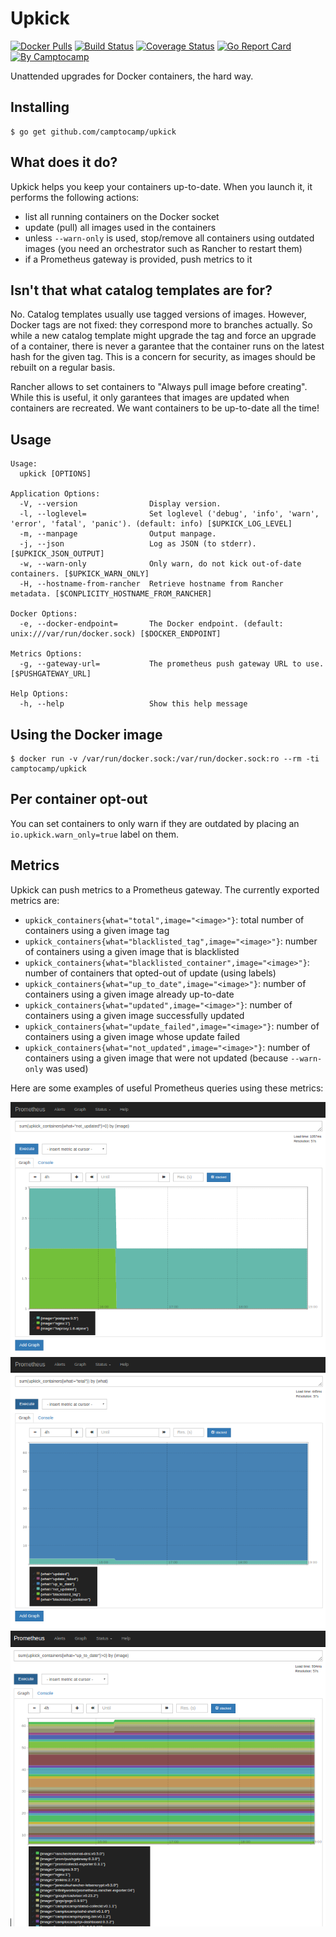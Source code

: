 Upkick
======

[![Docker Pulls](https://img.shields.io/docker/pulls/camptocamp/upkick.svg)](https://hub.docker.com/r/camptocamp/upkick/)
[![Build Status](https://img.shields.io/travis/camptocamp/upkick/master.svg)](https://travis-ci.org/camptocamp/upkick)
[![Coverage Status](https://img.shields.io/coveralls/camptocamp/upkick.svg)](https://coveralls.io/r/camptocamp/upkick?branch=master)
[![Go Report Card](https://goreportcard.com/badge/github.com/camptocamp/upkick)](https://goreportcard.com/report/github.com/camptocamp/upkick)
[![By Camptocamp](https://img.shields.io/badge/by-camptocamp-fb7047.svg)](http://www.camptocamp.com)


Unattended upgrades for Docker containers, the hard way.


## Installing

```shell
$ go get github.com/camptocamp/upkick
```

## What does it do?

Upkick helps you keep your containers up-to-date. When you launch it, it performs the following actions:

* list all running containers on the Docker socket
* update (pull) all images used in the containers
* unless `--warn-only` is used, stop/remove all containers using outdated images (you need an orchestrator such as Rancher to restart them)
* if a Prometheus gateway is provided, push metrics to it


## Isn't that what catalog templates are for?

No. Catalog templates usually use tagged versions of images. However, Docker tags are not fixed: they correspond more to branches actually. So while a new catalog template might upgrade the tag and force an upgrade of a container, there is never a garantee that the container runs on the latest hash for the given tag. This is a concern for security, as images should be rebuilt on a regular basis.

Rancher allows to set containers to "Always pull image before creating". While this is useful, it only garantees that images are updated when containers are recreated. We want containers to be up-to-date all the time!


## Usage

```shell
Usage:
  upkick [OPTIONS]

Application Options:
  -V, --version                Display version.
  -l, --loglevel=              Set loglevel ('debug', 'info', 'warn', 'error', 'fatal', 'panic'). (default: info) [$UPKICK_LOG_LEVEL]
  -m, --manpage                Output manpage.
  -j, --json                   Log as JSON (to stderr). [$UPKICK_JSON_OUTPUT]
  -w, --warn-only              Only warn, do not kick out-of-date containers. [$UPKICK_WARN_ONLY]
  -H, --hostname-from-rancher  Retrieve hostname from Rancher metadata. [$CONPLICITY_HOSTNAME_FROM_RANCHER]

Docker Options:
  -e, --docker-endpoint=       The Docker endpoint. (default: unix:///var/run/docker.sock) [$DOCKER_ENDPOINT]

Metrics Options:
  -g, --gateway-url=           The prometheus push gateway URL to use. [$PUSHGATEWAY_URL]

Help Options:
  -h, --help                   Show this help message
```

## Using the Docker image

```shell
$ docker run -v /var/run/docker.sock:/var/run/docker.sock:ro --rm -ti camptocamp/upkick
```

## Per container opt-out

You can set containers to only warn if they are outdated by placing an `io.upkick.warn_only=true` label on them.


## Metrics

Upkick can push metrics to a Prometheus gateway. The currently exported metrics are:

* `upkick_containers{what="total",image="<image>"}`: total number of containers using a given image tag
* `upkick_containers{what="blacklisted_tag",image="<image>"}`: number of containers using a given image that is blacklisted
* `upkick_containers{what="blacklisted_container",image="<image>"}`: number of containers that opted-out of update (using labels)
* `upkick_containers{what="up_to_date",image="<image>"}`: number of containers using a given image already up-to-date
* `upkick_containers{what="updated",image="<image>"}`: number of containers using a given image successfully updated 
* `upkick_containers{what="update_failed",image="<image>"}`: number of containers using a given image whose update failed
* `upkick_containers{what="not_updated",image="<image>"}`: number of containers using a given image that were not updated (because `--warn-only` was used)


Here are some examples of useful Prometheus queries using these metrics:

![Out-of-date containers](images/metrics_not_updated.png)
![All states](images/metrics_what.png)
![Up-to-date containers](images/metrics_up_to_date.png)

